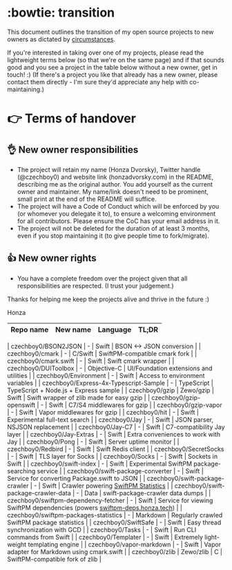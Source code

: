 # :bowtie: transition

This document outlines the transition of my open source projects to new owners as dictated by [circumstances](https://twitter.com/czechboy0/status/762662990135062528). 

If you're interested in taking over one of my projects, please read the lightweight terms below (so that we're on the same page) and if that sounds good and you see a project in the table below without a new owner, get in touch! :) (If there's a project you like that already has a new owner, please contact them directly - I'm sure they'd appreciate any help with co-maintaining.)

# :point_right: Terms of handover
## :ok_hand: New owner responsibilities

- The project will retain my name (Honza Dvorsky), Twitter handle (@czechboy0) and website link (honzadvorsky.com) in the README, describing me as the original author. You add yourself as the current owner and maintainer. My name/link doesn't need to be prominent, small print at the end of the README will suffice.
- The project will have a Code of Conduct which will be enforced by you (or whomever you delegate it to), to ensure a welcoming environment for all contributors. Please ensure the CoC has your email address in it.
- The project will not be deleted for the duration of at least 3 months, even if you stop maintaining it (to give people time to fork/migrate).

## :thumbsup: New owner rights

- You have a complete freedom over the project given that all responsibilities are respected. (I trust your judgement.)

Thanks for helping me keep the projects alive and thrive in the future :) 

Honza

| Repo name | New name | Language | TL;DR |
| --- | --- | --- | --- |

| czechboy0/BSON2JSON | - | Swift | BSON <-> JSON conversion |
| czechboy0/cmark | - | C/Swift | SwiftPM-compatible cmark fork |
| czechboy0/cmark.swift | - | Swift | Swift cmark wrapper |
| czechboy0/DUIToolbox | - | Objective-C | UI/Foundation extensions and utilities |
| czechboy0/Environment | - | Swift | Access to environment variables |
| czechboy0/Express-4x-Typescript-Sample | - | TypeScript | TypeScript + Node.js + Express sample |
| czechboy0/gzip | Zewo/gzip | Swift | Swift wrapper of zlib made for easy gzip |
| czechboy0/gzip-openswift | - | Swift | C7/S4 middlewares for gzip |
| czechboy0/gzip-vapor | - | Swift | Vapor middlewares for gzip |
| czechboy0/hit | - | Swift | Experimental full-text search |
| czechboy0/Jay | - | Swift | JSON parser, NSJSON replacement |
| czechboy0/Jay-C7 | - | Swift | C7-compatibility Jay layer |
| czechboy0/Jay-Extras | - | Swift | Extra conveniences to work with Jay |
| czechboy0/Pong | - | Swift | Server uptime monitor |
| czechboy0/Redbird | - | Swift | Swift Redis client |
| czechboy0/SecretSocks | - | Swift | TLS layer for Socks |
| czechboy0/Socks | - | Swift | Sockets in Swift |
| czechboy0/swift-index | - | Swift | Experimental SwiftPM package-searching service |
| czechboy0/swift-package-converter | - | Swift | Service for converting Package.swift to JSON |
| czechboy0/swift-package-crawler | - | Swift | Crawler powering [SwiftPM Statistics](https://github.com/czechboy0/swiftpm-packages-statistics) |
| czechboy0/swift-package-crawler-data | - | Data | swift-package-crawler data dumps |
| czechboy0/swiftpm-dependency-fetcher | - | Swift | Service for viewing SwiftPM dependencies (powers [swiftpm-deps.honza.tech](http://swiftpm-deps.honza.tech/web)) |
| czechboy0/swiftpm-packages-statistics | - | Markdown | Regularly crawled SwiftPM package statistics |
| czechboy0/SwiftSafe | - | Swift | Easy thread synchronization with GCD |
| czechboy0/Tasks | - | Swift | Run CLI commands from Swift |
| czechboy0/Templater | - | Swift | Extremely light-weight templating engine |
| czechboy0/vapor-markdown | - | Swift | Vapor adapter for Markdown using cmark.swift |
| czechboy0/zlib | Zewo/zlib | C | SwiftPM-compatible fork of zlib |
